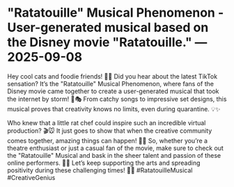 # "Ratatouille" Musical Phenomenon - User-generated musical based on the Disney movie "Ratatouille." — 2025-09-08

Hey cool cats and foodie friends! 🧀🎶 Did you hear about the latest TikTok sensation? It’s the "Ratatouille" Musical Phenomenon, where fans of the Disney movie came together to create a user-generated musical that took the internet by storm! 🐀🎭 From catchy songs to impressive set designs, this musical proves that creativity knows no limits, even during quarantine. 💡✨

Who knew that a little rat chef could inspire such an incredible virtual production? 🎬🐭 It just goes to show that when the creative community comes together, amazing things can happen! 🌟🎤 So, whether you’re a theatre enthusiast or just a casual fan of the movie, make sure to check out the "Ratatouille" Musical and bask in the sheer talent and passion of these online performers. 🎵🍴 Let’s keep supporting the arts and spreading positivity during these challenging times! 🎉💖 #RatatouilleMusical #CreativeGenius